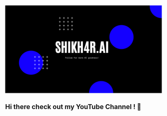 [![YOUTUBE](pics/YouTube_banner.png)](https://www.youtube.com/channel/UCtL2aRGYb3Fi2SH1r6jXLfQ)
## Hi there check out my YouTube Channel ! 👋

<!--
**FnSK4R17s/FnSK4R17s** is a ✨ _special_ ✨ repository because its `README.md` (this file) appears on your GitHub profile.

Here are some ideas to get you started:

- 🔭 I’m currently working on ...
- 🌱 I’m currently learning ...
- 👯 I’m looking to collaborate on ...
- 🤔 I’m looking for help with ...
- 💬 Ask me about ...
- 📫 How to reach me: ...
- 😄 Pronouns: ...
- ⚡ Fun fact: ...
-->
